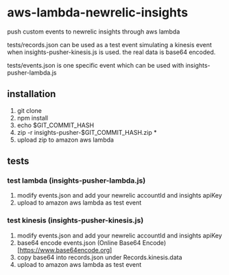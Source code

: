 # aws-lambda-newrelic-insights
push custom events to newrelic insights through aws lambda

tests/records.json can be used as a test event simulating a kinesis event when insights-pusher-kinesis.js is used. the real data is base64 encoded.

tests/events.json is one specific event which can be used with insights-pusher-lambda.js

## installation

1. git clone
2. npm install
3. echo $GIT_COMMIT_HASH
4. zip -r insights-pusher-$GIT_COMMIT_HASH.zip *
5. upload zip to amazon aws lambda

## tests
### test lambda (insights-pusher-lambda.js)
1. modify events.json and add your newrelic accountId and insights apiKey
2. upload to amazon aws lambda as test event

### test kinesis (insights-pusher-kinesis.js)
1. modify events.json and add your newrelic accountId and insights apiKey
2. base64 encode events.json (Online Base64 Encode)[https://www.base64encode.org]
3. copy base64 into records.json under Records.kinesis.data
4. upload to amazon aws lambda as test event

